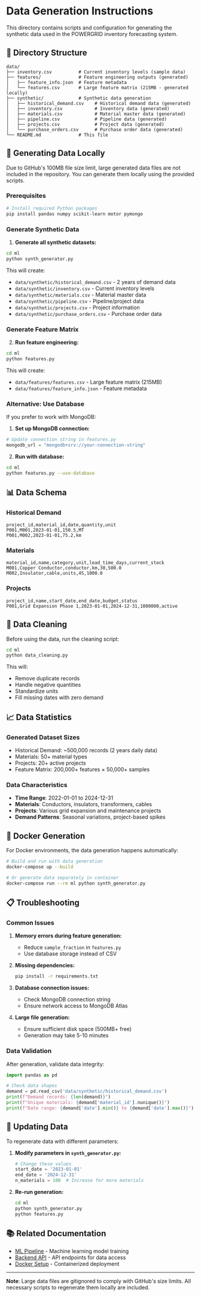# Data Generation Instructions

This directory contains scripts and configuration for generating the synthetic data used in the POWERGRID inventory forecasting system.

## 📁 Directory Structure

```
data/
├── inventory.csv          # Current inventory levels (sample data)
├── features/              # Feature engineering outputs (generated)
│   ├── feature_info.json  # Feature metadata
│   └── features.csv       # Large feature matrix (215MB - generated locally)
├── synthetic/             # Synthetic data generation
│   ├── historical_demand.csv    # Historical demand data (generated)
│   ├── inventory.csv            # Inventory data (generated)
│   ├── materials.csv            # Material master data (generated)
│   ├── pipeline.csv             # Pipeline data (generated)
│   ├── projects.csv             # Project data (generated)
│   └── purchase_orders.csv      # Purchase order data (generated)
└── README.md              # This file
```

## 🚀 Generating Data Locally

Due to GitHub's 100MB file size limit, large generated data files are not included in the repository. You can generate them locally using the provided scripts.

### Prerequisites

```bash
# Install required Python packages
pip install pandas numpy scikit-learn motor pymongo
```

### Generate Synthetic Data

1. **Generate all synthetic datasets:**
```bash
cd ml
python synth_generator.py
```

This will create:
- `data/synthetic/historical_demand.csv` - 2 years of demand data
- `data/synthetic/inventory.csv` - Current inventory levels
- `data/synthetic/materials.csv` - Material master data
- `data/synthetic/pipeline.csv` - Pipeline/project data
- `data/synthetic/projects.csv` - Project information
- `data/synthetic/purchase_orders.csv` - Purchase order data

### Generate Feature Matrix

2. **Run feature engineering:**
```bash
cd ml
python features.py
```

This will create:
- `data/features/features.csv` - Large feature matrix (215MB)
- `data/features/feature_info.json` - Feature metadata

### Alternative: Use Database

If you prefer to work with MongoDB:

1. **Set up MongoDB connection:**
```python
# Update connection string in features.py
mongodb_url = "mongodb+srv://your-connection-string"
```

2. **Run with database:**
```bash
cd ml
python features.py --use-database
```

## 📊 Data Schema

### Historical Demand
```csv
project_id,material_id,date,quantity,unit
P001,M001,2023-01-01,150.5,MT
P001,M002,2023-01-01,75.2,km
```

### Materials
```csv
material_id,name,category,unit,lead_time_days,current_stock
M001,Copper Conductor,conductor,km,30,500.0
M002,Insulator,cable,units,45,1000.0
```

### Projects
```csv
project_id,name,start_date,end_date,budget,status
P001,Grid Expansion Phase 1,2023-01-01,2024-12-31,1000000,active
```

## 🔧 Data Cleaning

Before using the data, run the cleaning script:

```bash
cd ml
python data_cleaning.py
```

This will:
- Remove duplicate records
- Handle negative quantities
- Standardize units
- Fill missing dates with zero demand

## 📈 Data Statistics

### Generated Dataset Sizes
- Historical Demand: ~500,000 records (2 years daily data)
- Materials: 50+ material types
- Projects: 20+ active projects
- Feature Matrix: 200,000+ features × 50,000+ samples

### Data Characteristics
- **Time Range**: 2022-01-01 to 2024-12-31
- **Materials**: Conductors, insulators, transformers, cables
- **Projects**: Various grid expansion and maintenance projects
- **Demand Patterns**: Seasonal variations, project-based spikes

## 🐳 Docker Generation

For Docker environments, the data generation happens automatically:

```bash
# Build and run with data generation
docker-compose up --build

# Or generate data separately in container
docker-compose run --rm ml python synth_generator.py
```

## 📋 Troubleshooting

### Common Issues

1. **Memory errors during feature generation:**
   - Reduce `sample_fraction` in `features.py`
   - Use database storage instead of CSV

2. **Missing dependencies:**
   ```bash
   pip install -r requirements.txt
   ```

3. **Database connection issues:**
   - Check MongoDB connection string
   - Ensure network access to MongoDB Atlas

4. **Large file generation:**
   - Ensure sufficient disk space (500MB+ free)
   - Generation may take 5-10 minutes

### Data Validation

After generation, validate data integrity:

```python
import pandas as pd

# Check data shapes
demand = pd.read_csv('data/synthetic/historical_demand.csv')
print(f"Demand records: {len(demand)}")
print(f"Unique materials: {demand['material_id'].nunique()}")
print(f"Date range: {demand['date'].min()} to {demand['date'].max()}")
```

## 🔄 Updating Data

To regenerate data with different parameters:

1. **Modify parameters in `synth_generator.py`:**
   ```python
   # Change these values
   start_date = '2023-01-01'
   end_date = '2024-12-31'
   n_materials = 100  # Increase for more materials
   ```

2. **Re-run generation:**
   ```bash
   cd ml
   python synth_generator.py
   python features.py
   ```

## 📚 Related Documentation

- [ML Pipeline](../ml/README.md) - Machine learning model training
- [Backend API](../backend/README.md) - API endpoints for data access
- [Docker Setup](../docker/README.md) - Containerized deployment

---

**Note**: Large data files are gitignored to comply with GitHub's size limits. All necessary scripts to regenerate them locally are included.